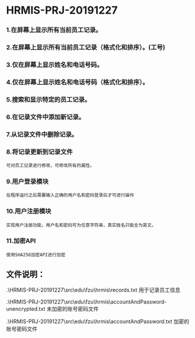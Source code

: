 # HRMIS-PRJ-20191227

### 1.在屏幕上显示所有当前员工记录。

### 2.在屏幕上显示所有当前员工记录（格式化和排序）。(工号)

### 3.仅在屏幕上显示姓名和电话号码。

### 4.仅在屏幕上显示姓名和电话号码（格式化和排序）。

### 5.搜索和显示特定的员工记录。

### 6.在记录文件中添加新记录。

### 7.从记录文件中删除记录。

### 8.将记录更新到记录文件
	可对员工记录进行修改，可修改所有的属性。
### 9.用户登录模块
	在程序运行之后需要输入正确的用户名和密码登录后才可进行操作
### 10.用户注册模块
	实现用户注册功能，用户名和密码可为任意字符串，真实姓名只能全为英文。
### 11.加密API
	使用SHA256加密API进行加密


## 文件说明：

.\HRMIS-PRJ-20191227\src\edu\fzu\hrmis\records.txt 用于记录员工信息

.\HRMIS-PRJ-20191227\src\edu\fzu\hrmis\accountAndPassword-unencrypted.txt 未加密的账号密码文件

.\HRMIS-PRJ-20191227\src\edu\fzu\hrmis\accountAndPassword.txt 加密的账号密码文件
